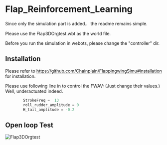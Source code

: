 # Flap_Reinforcement_Learning

Since only the simulation part is added，
the readme remains simple.

Please use the Flap3DOrgtest.wbt as the world file.

Before you run the simulation in webots, please change the "controller" dir.

## Installation
Please refer to https://github.com/Chainplain/FlappingwingSimu#installation for installation.

Please use following line in to control the FWAV: (Just change their values.) Well, underactuated indeed.
```python
        StrokeFreq =  13                
        roll_rudder_amplitude = 0
        H_tail_amplitude = -0.2   
```
## Open loop Test
![Flap3DOrgtest](https://github.com/Chainplain/Flap_Reinforcement_Learning/assets/13344614/20495fce-6bb9-48cf-a37d-9ed73668ecf9)
